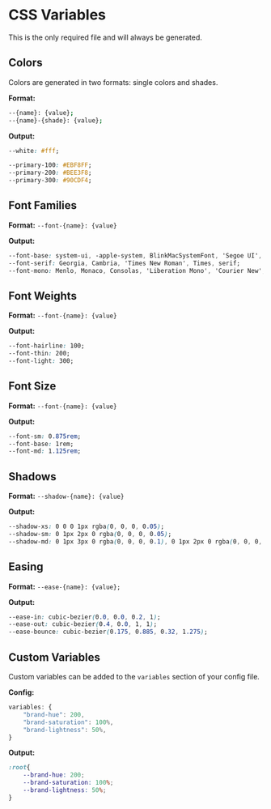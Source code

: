 # CSS Variables

This is the only required file and will always be generated.

## Colors

Colors are generated in two formats: single colors and shades.

**Format:**
```bash
--{name}: {value};
--{name}-{shade}: {value};
```

**Output:**
```css
--white: #fff;

--primary-100: #EBF8FF;
--primary-200: #BEE3F8;
--primary-300: #90CDF4;
```

## Font Families

**Format:** `--font-{name}: {value}`

**Output:**
```css
--font-base: system-ui, -apple-system, BlinkMacSystemFont, 'Segoe UI', Roboto, Oxygen, Ubuntu, Cantarell, 'Open Sans', 'Helvetica Neue', sans-serif;
--font-serif: Georgia, Cambria, 'Times New Roman', Times, serif;
--font-mono: Menlo, Monaco, Consolas, 'Liberation Mono', 'Courier New', monospace;
```

## Font Weights

**Format:** `--font-{name}: {value}`

**Output:**
```css
--font-hairline: 100;
--font-thin: 200;
--font-light: 300;
```

## Font Size

**Format:** `--font-{name}: {value}`

**Output:**
```css
--font-sm: 0.875rem;
--font-base: 1rem;
--font-md: 1.125rem;
```

## Shadows

**Format:** `--shadow-{name}: {value}`

**Output:**
```css
--shadow-xs: 0 0 0 1px rgba(0, 0, 0, 0.05);
--shadow-sm: 0 1px 2px 0 rgba(0, 0, 0, 0.05);
--shadow-md: 0 1px 3px 0 rgba(0, 0, 0, 0.1), 0 1px 2px 0 rgba(0, 0, 0, 0.06);
```

## Easing

**Format:** `--ease-{name}: {value};`

**Output:**
```css
--ease-in: cubic-bezier(0.0, 0.0, 0.2, 1);
--ease-out: cubic-bezier(0.4, 0.0, 1, 1);
--ease-bounce: cubic-bezier(0.175, 0.885, 0.32, 1.275);
```

## Custom Variables

Custom variables can be added to the `variables` section of your config file.

**Config:**
```javascript
variables: {
    "brand-hue": 200,
    "brand-saturation": 100%,
    "brand-lightness": 50%,
}
```

**Output:**

```css
:root{
    --brand-hue: 200;
    --brand-saturation: 100%;
    --brand-lightness: 50%;
}
```